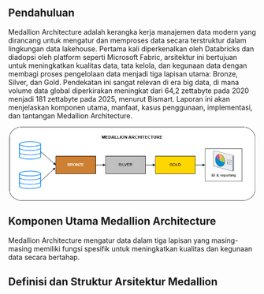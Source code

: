 ## Pendahuluan
Medallion Architecture adalah kerangka kerja manajemen data modern yang dirancang untuk mengatur dan memproses data secara terstruktur dalam lingkungan data lakehouse. Pertama kali diperkenalkan oleh Databricks dan diadopsi oleh platform seperti Microsoft Fabric, arsitektur ini bertujuan untuk meningkatkan kualitas data, tata kelola, dan kegunaan data dengan membagi proses pengelolaan data menjadi tiga lapisan utama: Bronze, Silver, dan Gold. Pendekatan ini sangat relevan di era big data, di mana volume data global diperkirakan meningkat dari 64,2 zettabyte pada 2020 menjadi 181 zettabyte pada 2025, menurut Bismart. Laporan ini akan menjelaskan komponen utama, manfaat, kasus penggunaan, implementasi, dan tantangan Medallion Architecture.

<img src="Medallion_architecture.png" alt="arsitektur_medali" width="500" height="150" style="display: block; margin-left: auto; margin-right: auto;">

## Komponen Utama Medallion Architecture
Medallion Architecture mengatur data dalam tiga lapisan yang masing-masing memiliki fungsi spesifik untuk meningkatkan kualitas dan kegunaan data secara bertahap.

## Definisi dan Struktur Arsitektur Medallion
